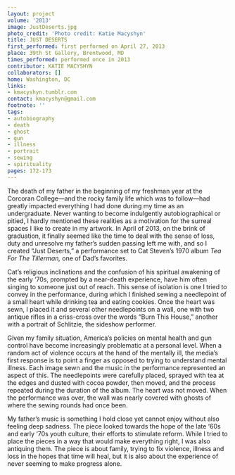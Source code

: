 ```yaml
---
layout: project
volume: '2013'
image: JustDeserts.jpg
photo_credit: 'Photo credit: Katie Macyshyn'
title: JUST DESERTS
first_performed: first performed on April 27, 2013
place: 39th St Gallery, Brentwood, MD
times_performed: performed once in 2013
contributor: KATIE MACYSHYN
collaborators: []
home: Washington, DC
links:
- kmacyshyn.tumblr.com
contact: kmacyshyn@gmail.com
footnote: ''
tags:
- autobiography
- death
- ghost
- gun
- illness
- portrait
- sewing
- spirituality
pages: 172-173
---
```


The death of my father in the beginning of my freshman year at the Corcoran College—and the rocky family life which was to follow—had greatly impacted everything I had done during my time as an undergraduate. Never wanting to become indulgently autobiographical or pitied, I hardly mentioned these realities as a motivation for the surreal spaces I like to create in my artwork. In April of 2013, on the brink of graduation, it finally seemed like the time to deal with the sense of loss, duty and unresolve my father’s sudden passing left me with, and so I created “Just Deserts,” a performance set to Cat Steven’s 1970 album _Tea For The Tillerman,_ one of Dad’s favorites.

Cat’s religious inclinations and the confusion of his spiritual awakening of the early ‘70s, prompted by a near-death experience, have him often singing to someone just out of reach. This sense of isolation is one I tried to convey in the performance, during which I finished sewing a needlepoint of a small heart while drinking tea and eating cookies. Once the heart was sewn, I placed it and several other needlepoints on a wall, one with two antique rifles in a criss-cross over the words “Burn This House,” another with a portrait of Schlitzie, the sideshow performer.

Given my family situation, America’s policies on mental health and gun control have become increasingly problematic at a personal level. When a random act of violence occurs at the hand of the mentally ill, the media’s first response is to point a finger as opposed to trying to understand mental illness. Each image sewn and the music in the performance represented an aspect of this. The needlepoints were carefully placed, sprayed with tea at the edges and dusted with cocoa powder, then moved, and the process repeated during the duration of the album. The heart was not moved. When the performance was over, the wall was nearly covered with ghosts of where the sewing rounds had once been.

My father’s music is something I hold close yet cannot enjoy without also feeling deep sadness. The piece looked towards the hope of the late ‘60s and early ‘70s youth culture, their efforts to stimulate reform. While I tried to place the pieces in a way that would make everything right, I was also antiquing them. The piece is about family, trying to fix violence, illness and loss in the hopes that time will heal, but it is also about the experience of never seeming to make progress alone.

